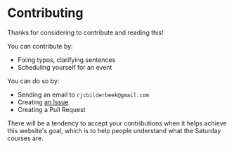# Contributing

Thanks for considering to contribute and reading this!

You can contribute by:

- Fixing typos, clarifying sentences
- Scheduling yourself for an event

You can do so by:

- Sending an email to `rjcbilderbeek@gmail.com`
- Creating [an Issue](https://github.com/open-science-uppsala/open_science_uppsala/issues)
- Creating a Pull Request

There will be a tendency to accept your contributions
when it helps achieve this website's goal,
which is to help people understand what the Saturday courses are.
